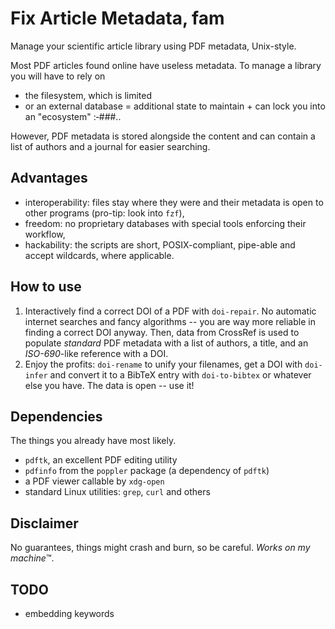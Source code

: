 # Fix Article Metadata, fam

Manage your scientific article library using PDF metadata, Unix-style.

Most PDF articles found online have useless metadata.
To manage a library you will have to rely on 
- the filesystem, which is limited
- or an external database = additional state to maintain + can lock you into an "ecosystem" :‑###..

However, PDF metadata is stored alongside the content and can contain a list of authors and a journal for easier searching.

## Advantages
- interoperability: files stay where they were and their metadata is open to other programs (pro-tip: look into `fzf`),
- freedom: no proprietary databases with special tools enforcing their workflow,
- hackability: the scripts are short, POSIX-compliant, pipe-able and accept wildcards, where applicable.

## How to use
1. Interactively find a correct DOI of a PDF with `doi-repair`.
No automatic internet searches and fancy algorithms -- you are way more reliable in finding a correct DOI anyway.
Then, data from CrossRef is used to populate *standard* PDF metadata with a list of authors, a title, and an *ISO-690*-like reference with a DOI.
2. Enjoy the profits: `doi-rename` to unify your filenames, get a DOI with `doi-infer` and convert it to a BibTeX entry with `doi-to-bibtex` or whatever else you have. The data is open -- use it!

## Dependencies
The things you already have most likely.
- `pdftk`, an excellent PDF editing utility
- `pdfinfo` from the `poppler` package (a dependency of `pdftk`)
- a PDF viewer callable by `xdg-open`
- standard Linux utilities: `grep`, `curl` and others

## Disclaimer
No guarantees, things might crash and burn, so be careful.
*Works on my machine*™.

## TODO
- embedding keywords
